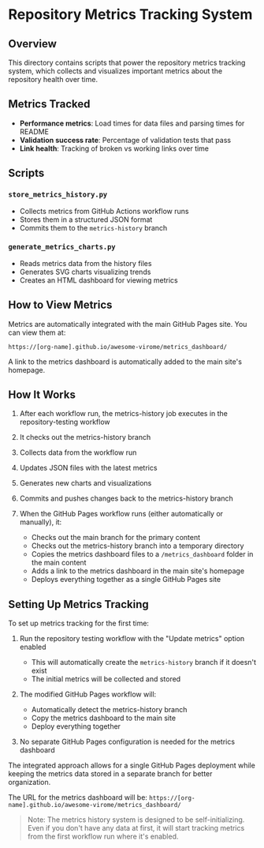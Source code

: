 # Repository Metrics Tracking System

## Overview

This directory contains scripts that power the repository metrics tracking system, which collects and visualizes important metrics about the repository health over time.

## Metrics Tracked

- **Performance metrics**: Load times for data files and parsing times for README
- **Validation success rate**: Percentage of validation tests that pass
- **Link health**: Tracking of broken vs working links over time

## Scripts

### `store_metrics_history.py`

- Collects metrics from GitHub Actions workflow runs
- Stores them in a structured JSON format
- Commits them to the `metrics-history` branch

### `generate_metrics_charts.py`

- Reads metrics data from the history files
- Generates SVG charts visualizing trends
- Creates an HTML dashboard for viewing metrics

## How to View Metrics

Metrics are automatically integrated with the main GitHub Pages site. You can view them at:

`https://[org-name].github.io/awesome-virome/metrics_dashboard/`

A link to the metrics dashboard is automatically added to the main site's homepage.

## How It Works

1. After each workflow run, the metrics-history job executes in the repository-testing workflow
2. It checks out the metrics-history branch
3. Collects data from the workflow run
4. Updates JSON files with the latest metrics
5. Generates new charts and visualizations
6. Commits and pushes changes back to the metrics-history branch

7. When the GitHub Pages workflow runs (either automatically or manually), it:
   - Checks out the main branch for the primary content
   - Checks out the metrics-history branch into a temporary directory
   - Copies the metrics dashboard files to a `/metrics_dashboard` folder in the main content
   - Adds a link to the metrics dashboard in the main site's homepage
   - Deploys everything together as a single GitHub Pages site

## Setting Up Metrics Tracking

To set up metrics tracking for the first time:

1. Run the repository testing workflow with the "Update metrics" option enabled
   - This will automatically create the `metrics-history` branch if it doesn't exist
   - The initial metrics will be collected and stored

2. The modified GitHub Pages workflow will:
   - Automatically detect the metrics-history branch
   - Copy the metrics dashboard to the main site
   - Deploy everything together

3. No separate GitHub Pages configuration is needed for the metrics dashboard

The integrated approach allows for a single GitHub Pages deployment while keeping the metrics data stored in a separate branch for better organization.

The URL for the metrics dashboard will be: `https://[org-name].github.io/awesome-virome/metrics_dashboard/`

> Note: The metrics history system is designed to be self-initializing. Even if you don't have any data at first, it will start tracking metrics from the first workflow run where it's enabled.